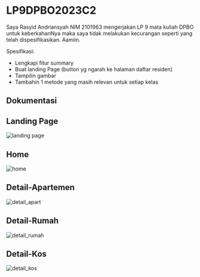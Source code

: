 # LP9DPBO2023C2
Saya Rasyid Andriansyah NIM 2101963 mengerjakan LP 9 mata kuliah DPBO untuk keberkahanNya maka saya tidak melakukan kecurangan seperti yang telah dispesifikasikan. Aamiin.

Spesifikasi:
- Lengkapi fitur summary
- Buat landing Page (button yg ngarah ke halaman daftar residen)
- Tampilin gambar
- Tambahin 1 metode yang masih relevan untuk setiap kelas

## Dokumentasi

## Landing Page

![landing page](https://github.com/Perfectcopy86/LP9DPBO2023C2/assets/100756215/94251b3a-01a5-4b9c-867a-ac530fe1721f)


## Home


![home](https://github.com/Perfectcopy86/LP9DPBO2023C2/assets/100756215/5a6694f3-b2c9-45cf-8d8f-047ca489ac77)


## Detail-Apartemen

![detail_apart](https://github.com/Perfectcopy86/LP9DPBO2023C2/assets/100756215/0c01492c-0070-4e00-ac1c-4df578e1c167)


## Detail-Rumah

![detail_rumah](https://github.com/Perfectcopy86/LP9DPBO2023C2/assets/100756215/8d8dfe16-abf5-470d-96f9-b77653127287)



## Detail-Kos

![detail_kos](https://github.com/Perfectcopy86/LP9DPBO2023C2/assets/100756215/ffaa44fe-850a-4293-94be-9a147fe54112)

